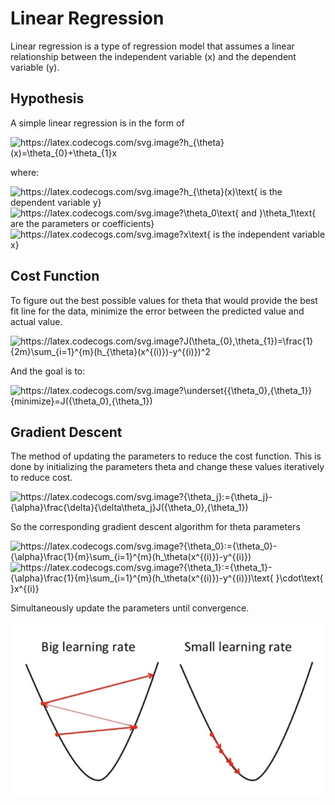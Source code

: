 # Linear Regression

Linear regression is a type of regression model that assumes a linear relationship between the independent variable (x) and the dependent variable (y). 

## Hypothesis

A simple linear regression is in the form of

<img src="https://latex.codecogs.com/svg.image?{\color{white}h_{\theta}(x)=\theta_{0}&plus;\theta_{1}x" title="https://latex.codecogs.com/svg.image?h_{\theta}(x)=\theta_{0}+\theta_{1}x" />

where:

<img src="https://latex.codecogs.com/svg.image?{\color{white}h_{\theta}(x)\text{&space;&space;is&space;the&space;dependent&space;variable&space;y}" title="https://latex.codecogs.com/svg.image?h_{\theta}(x)\text{ is the dependent variable y}" />

<img src="https://latex.codecogs.com/svg.image?{\color{white}\theta_0\text{&space;and&space;}\theta_1\text{&space;&space;are&space;the&space;parameters&space;or&space;coefficients}" title="https://latex.codecogs.com/svg.image?\theta_0\text{ and }\theta_1\text{ are the parameters or coefficients}" />

<img src="https://latex.codecogs.com/svg.image?{\color{white}x\text{&space;is&space;the&space;independent&space;variable&space;x}&space;" title="https://latex.codecogs.com/svg.image?x\text{ is the independent variable x} " />


## Cost Function

To figure out the best possible values for theta that would provide the best fit line for the data, minimize the error between the predicted value and actual value.

<img src="https://latex.codecogs.com/svg.image?{\color{white}J(\theta_{0},\theta_{1})=\frac{1}{2m}\sum_{i=1}^{m}(h_{\theta}(x^{(i)})-y^{(i)})^2" title="https://latex.codecogs.com/svg.image?J(\theta_{0},\theta_{1})=\frac{1}{2m}\sum_{i=1}^{m}(h_{\theta}(x^{(i)})-y^{(i)})^2" />

And the goal is to:

<img src="https://latex.codecogs.com/svg.image?{\color{white}\underset{{\theta_0},{\theta_1}}{minimize}=J({\theta_0},{\theta_1})" title="https://latex.codecogs.com/svg.image?\underset{{\theta_0},{\theta_1}}{minimize}=J({\theta_0},{\theta_1})" />


## Gradient Descent

The method of updating the parameters to reduce the cost function. This is done by initializing the parameters theta and change these values iteratively to reduce cost.

<img src="https://latex.codecogs.com/svg.image?{\color{white}{\theta_j}:={\theta_j}-{\alpha}\frac{\delta}{\delta\theta_j}J({\theta_0},{\theta_1})" title="https://latex.codecogs.com/svg.image?{\theta_j}:={\theta_j}-{\alpha}\frac{\delta}{\delta\theta_j}J({\theta_0},{\theta_1})" />

So the corresponding gradient descent algorithm for theta parameters

<img src="https://latex.codecogs.com/svg.image?{\color{white}{\theta_0}:={\theta_0}-{\alpha}\frac{1}{m}\sum_{i=1}^{m}(h_\theta(x^{(i)})-y^{(i)})" title="https://latex.codecogs.com/svg.image?{\theta_0}:={\theta_0}-{\alpha}\frac{1}{m}\sum_{i=1}^{m}(h_\theta(x^{(i)})-y^{(i)})" />


<img src="https://latex.codecogs.com/svg.image?{\color{white}{\theta_1}:={\theta_1}-{\alpha}\frac{1}{m}\sum_{i=1}^{m}(h_\theta(x^{(i)})-y^{(i)})\text{&space;&space;}\cdot\text{&space;&space;}x^{(i)}" title="https://latex.codecogs.com/svg.image?{\theta_1}:={\theta_1}-{\alpha}\frac{1}{m}\sum_{i=1}^{m}(h_\theta(x^{(i)})-y^{(i)})\text{ }\cdot\text{ }x^{(i)}" />


Simultaneously update the parameters until convergence.

![Learning Rate Alpha](/img/learning_rate_alpha.PNG?raw=true "Learning Rate Alpha")